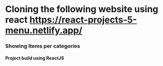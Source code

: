 # Cloning the following website using react https://react-projects-5-menu.netlify.app/

### Showing Items per categories

#### Project build using ReactJS
